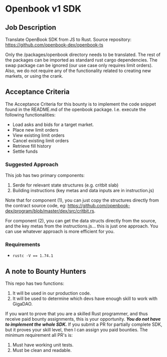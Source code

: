 # Openbook v1 SDK

## Job Description
Translate OpenBook SDK from JS to Rust.
Source repository: https://github.com/openbook-dex/openbook-ts

Only the /packages/openbook directory needs to be translated. The rest of the packages can be imported as standard rust cargo dependencies. The swap package can be ignored (our use case only requires limit orders). Also, we do not require any of the functionality related to creating new markets, or using the crank.


## Acceptance Criteria
The Acceptance Criteria for this bounty is to implement the code snippet found in the README.md of the openbook package. I.e. execute the following functionalities:

- Load asks and bids for a target market.
- Place new limit orders
- View existing limit orders
- Cancel existing limit orders
- Retrieve fill history
- Settle funds

### Suggested Approach

This job has two primary components:
1) Serde for relevant state structures (e.g. critbit slab)
2) Building instructions (key metas and data inputs are in instruction.js)

Note that for component (1), you can just copy the structures directly from the contract source code, eg: https://github.com/openbook-dex/program/blob/master/dex/src/critbit.rs.

For component (2), you can get the data structs directly from the source, and the key metas from the instructions.js… this is just one approach. You can use whatever approach is more efficient for you. 

### Requirements
- `rustc -V == 1.74.1`

## A note to Bounty Hunters

This repo has two functions:
1) It will be used in our production code.
2) It will be used to determine which devs have enough skill to work with GigaDAO.

If you want to prove that you are a skilled Rust programmer, and thus receive paid bounty assignments, this is your 
opportunity. ***You do not have to implement the whole SDK.*** If you submit a PR for partially complete SDK, but it proves
your skill level, then I can assign you paid bounties. The minimum requirement all PR's is:
1) Must have working unit tests.
2) Must be clean and readable.

